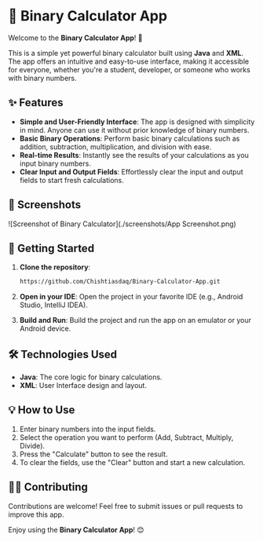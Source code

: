# 🧮 Binary Calculator App

Welcome to the **Binary Calculator App**! 🎉

This is a simple yet powerful binary calculator built using **Java** and **XML**. The app offers an intuitive and easy-to-use interface, making it accessible for everyone, whether you're a student, developer, or someone who works with binary numbers.

## ✨ Features

- **Simple and User-Friendly Interface**: The app is designed with simplicity in mind. Anyone can use it without prior knowledge of binary numbers.
- **Basic Binary Operations**: Perform basic binary calculations such as addition, subtraction, multiplication, and division with ease.
- **Real-time Results**: Instantly see the results of your calculations as you input binary numbers.
- **Clear Input and Output Fields**: Effortlessly clear the input and output fields to start fresh calculations.

## 📱 Screenshots

![Screenshot of Binary Calculator](./screenshots/App Screenshot.png)

## 🚀 Getting Started

1. **Clone the repository**:
   ```bash
   https://github.com/Chishtiasdaq/Binary-Calculator-App.git
   ```

2. **Open in your IDE**: Open the project in your favorite IDE (e.g., Android Studio, IntelliJ IDEA).

3. **Build and Run**: Build the project and run the app on an emulator or your Android device.

## 🛠️ Technologies Used

- **Java**: The core logic for binary calculations.
- **XML**: User Interface design and layout.

## 💡 How to Use

1. Enter binary numbers into the input fields.
2. Select the operation you want to perform (Add, Subtract, Multiply, Divide).
3. Press the "Calculate" button to see the result.
4. To clear the fields, use the "Clear" button and start a new calculation.

## 👩‍💻 Contributing

Contributions are welcome! Feel free to submit issues or pull requests to improve this app.


Enjoy using the **Binary Calculator App**! 😊
